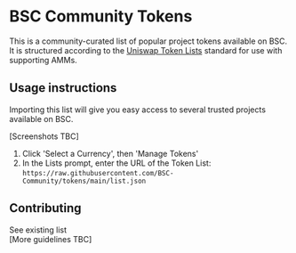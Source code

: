 # BSC Community Tokens
This is a community-curated list of popular project tokens available on BSC. It is structured according to the [Uniswap Token Lists](https://github.com/Uniswap/token-lists#authoring-token-lists) standard for use with supporting AMMs.

## Usage instructions
Importing this list will give you easy access to several trusted projects available on BSC.

[Screenshots TBC]
1. Click 'Select a Currency', then 'Manage Tokens'
2. In the Lists prompt, enter the URL of the Token List: `https://raw.githubusercontent.com/BSC-Community/tokens/main/list.json`

## Contributing
See existing list  
[More guidelines TBC]